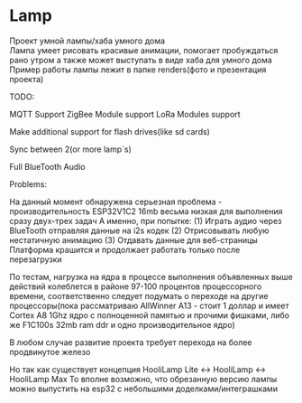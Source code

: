 # Lamp
Проект умной лампы/хаба умного дома    
Лампа умеет рисовать красивые анимации, помогает пробуждаться рано утром а также может выступать в виде хаба для умного дома
Пример работы лампы лежит в папке renders(фото и презентация проекта)

TODO: 

MQTT Support
ZigBee Module support
LoRa Modules support

Make additional support for flash drives(like sd cards)

Sync between 2(or more lamp`s)

Full BlueTooth Audio 

Problems:

На данный момент обнаружена серьезная проблема - производительность ESP32V1C2 16mb весьма низкая для выполнения сразу двух-трех задач
А именно, при попытке:
(1) Играть аудио через BlueTooth отправляя данные на i2s кодек
(2) Отрисовывать любую нестатичную анимацию
(3) Отдавать данные для веб-страницы
Платформа крашится и продолжает работать только после перезагрузки

По тестам, нагрузка на ядра в процессе выполнения объявленных выше действий колеблется в районе 97-100 процентов процессорного времени, соответственно следует подумать о переходе на другие процессоры(пока рассматриваю AllWinner A13 - стоит 1 доллар и имеет Cortex A8 1Ghz ядро c полноценной памятью и прочими фишками, либо же F1C100s 32mb ram ddr и одно производительное ядро)

В любом случае развитие проекта требует перехода на более продвинутое железо

Но так как существует концепция HooliLamp Lite <-> HooliLamp <-> HooliLamp Max
То вполне возможно, что обрезанную версию лампы можно выпустить на esp32 с небольшими доделками/интеграшками


